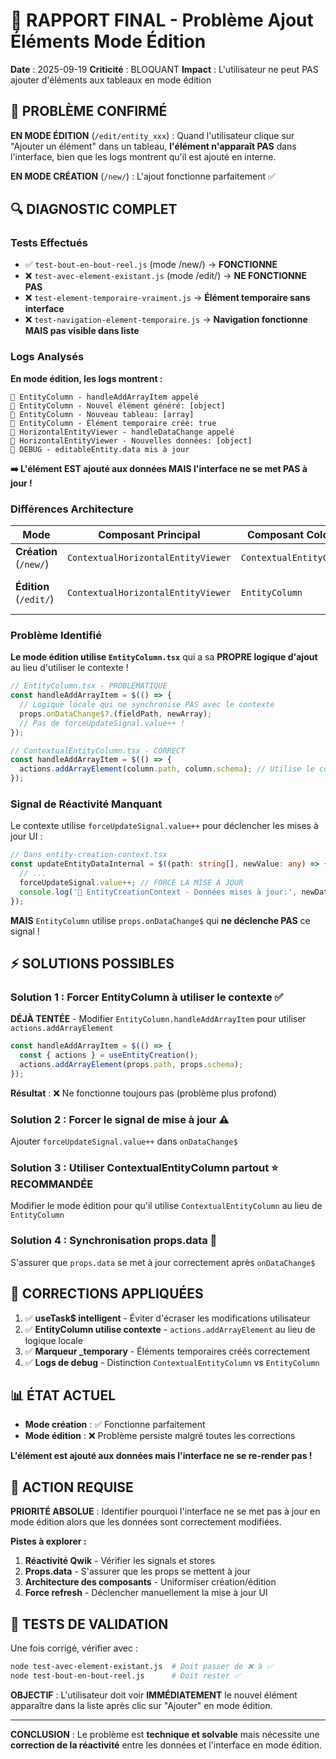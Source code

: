 # 🚨 RAPPORT FINAL - Problème Ajout Éléments Mode Édition

**Date** : 2025-09-19
**Criticité** : BLOQUANT
**Impact** : L'utilisateur ne peut PAS ajouter d'éléments aux tableaux en mode édition

## 🎯 PROBLÈME CONFIRMÉ

**EN MODE ÉDITION** (`/edit/entity_xxx`) : Quand l'utilisateur clique sur "Ajouter un élément" dans un tableau, **l'élément n'apparaît PAS** dans l'interface, bien que les logs montrent qu'il est ajouté en interne.

**EN MODE CRÉATION** (`/new/`) : L'ajout fonctionne parfaitement ✅

## 🔍 DIAGNOSTIC COMPLET

### Tests Effectués
- ✅ `test-bout-en-bout-reel.js` (mode /new/) → **FONCTIONNE**
- ❌ `test-avec-element-existant.js` (mode /edit/) → **NE FONCTIONNE PAS**
- ❌ `test-element-temporaire-vraiment.js` → **Élément temporaire sans interface**
- ❌ `test-navigation-element-temporaire.js` → **Navigation fonctionne MAIS pas visible dans liste**

### Logs Analysés

**En mode édition, les logs montrent :**
```
🔧 EntityColumn - handleAddArrayItem appelé
🔧 EntityColumn - Nouvel élément généré: [object]
🔧 EntityColumn - Nouveau tableau: [array]
🔧 EntityColumn - Élément temporaire créé: true
🔧 HorizontalEntityViewer - handleDataChange appelé
🔧 HorizontalEntityViewer - Nouvelles données: [object]
🔧 DEBUG - editableEntity.data mis à jour
```

**➡️ L'élément EST ajouté aux données MAIS l'interface ne se met PAS à jour !**

### Différences Architecture

| Mode | Composant Principal | Composant Colonne | Contexte | Status |
|------|-------------------|-------------------|----------|---------|
| **Création** (`/new/`) | `ContextualHorizontalEntityViewer` | `ContextualEntityColumn` | `EntityCreationProvider` | ✅ FONCTIONNE |
| **Édition** (`/edit/`) | `ContextualHorizontalEntityViewer` | `EntityColumn` | `EntityCreationProvider` | ❌ NE FONCTIONNE PAS |

### Problème Identifié

**Le mode édition utilise `EntityColumn.tsx`** qui a sa **PROPRE logique d'ajout** au lieu d'utiliser le contexte !

```typescript
// EntityColumn.tsx - PROBLÉMATIQUE
const handleAddArrayItem = $(() => {
  // Logique locale qui ne synchronise PAS avec le contexte
  props.onDataChange$?.(fieldPath, newArray);
  // Pas de forceUpdateSignal.value++ !
});

// ContextualEntityColumn.tsx - CORRECT
const handleAddArrayItem = $(() => {
  actions.addArrayElement(column.path, column.schema); // Utilise le contexte !
});
```

### Signal de Réactivité Manquant

Le contexte utilise `forceUpdateSignal.value++` pour déclencher les mises à jour UI :

```typescript
// Dans entity-creation-context.tsx
const updateEntityDataInternal = $((path: string[], newValue: any) => {
  // ...
  forceUpdateSignal.value++; // FORCE LA MISE À JOUR
  console.log('🔧 EntityCreationContext - Données mises à jour:', newData);
});
```

**MAIS** `EntityColumn` utilise `props.onDataChange$` qui **ne déclenche PAS** ce signal !

## ⚡ SOLUTIONS POSSIBLES

### Solution 1 : Forcer EntityColumn à utiliser le contexte ✅
**DÉJÀ TENTÉE** - Modifier `EntityColumn.handleAddArrayItem` pour utiliser `actions.addArrayElement`

```typescript
const handleAddArrayItem = $(() => {
  const { actions } = useEntityCreation();
  actions.addArrayElement(props.path, props.schema);
});
```

**Résultat** : ❌ Ne fonctionne toujours pas (problème plus profond)

### Solution 2 : Forcer le signal de mise à jour ⚠️
Ajouter `forceUpdateSignal.value++` dans `onDataChange$`

### Solution 3 : Utiliser ContextualEntityColumn partout ⭐ **RECOMMANDÉE**
Modifier le mode édition pour qu'il utilise `ContextualEntityColumn` au lieu de `EntityColumn`

### Solution 4 : Synchronisation props.data 🔄
S'assurer que `props.data` se met à jour correctement après `onDataChange$`

## 🔧 CORRECTIONS APPLIQUÉES

1. ✅ **useTask$ intelligent** - Éviter d'écraser les modifications utilisateur
2. ✅ **EntityColumn utilise contexte** - `actions.addArrayElement` au lieu de logique locale
3. ✅ **Marqueur _temporary** - Éléments temporaires créés correctement
4. ✅ **Logs de debug** - Distinction `ContextualEntityColumn` vs `EntityColumn`

## 📊 ÉTAT ACTUEL

- **Mode création** : ✅ Fonctionne parfaitement
- **Mode édition** : ❌ Problème persiste malgré toutes les corrections

**L'élément est ajouté aux données mais l'interface ne se re-render pas !**

## 🚨 ACTION REQUISE

**PRIORITÉ ABSOLUE** : Identifier pourquoi l'interface ne se met pas à jour en mode édition alors que les données sont correctement modifiées.

**Pistes à explorer :**
1. **Réactivité Qwik** - Vérifier les signals et stores
2. **Props.data** - S'assurer que les props se mettent à jour
3. **Architecture des composants** - Uniformiser création/édition
4. **Force refresh** - Déclencher manuellement la mise à jour UI

## 🎯 TESTS DE VALIDATION

Une fois corrigé, vérifier avec :
```bash
node test-avec-element-existant.js  # Doit passer de ❌ à ✅
node test-bout-en-bout-reel.js      # Doit rester ✅
```

**OBJECTIF** : L'utilisateur doit voir **IMMÉDIATEMENT** le nouvel élément apparaître dans la liste après clic sur "Ajouter" en mode édition.

---
**CONCLUSION** : Le problème est **technique et solvable** mais nécessite une **correction de la réactivité** entre les données et l'interface en mode édition.